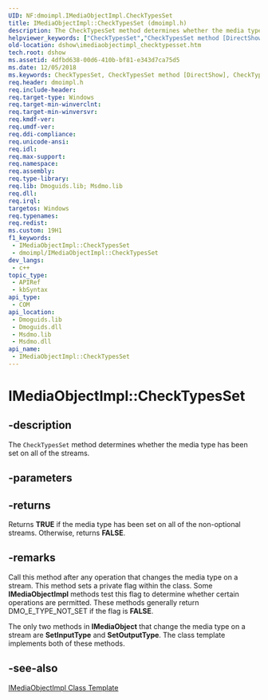 ```yaml
---
UID: NF:dmoimpl.IMediaObjectImpl.CheckTypesSet
title: IMediaObjectImpl::CheckTypesSet (dmoimpl.h)
description: The CheckTypesSet method determines whether the media type has been set on all of the streams.
helpviewer_keywords: ["CheckTypesSet","CheckTypesSet method [DirectShow]","CheckTypesSet method [DirectShow]","IMediaObjectImpl interface","IMediaObjectImpl interface [DirectShow]","CheckTypesSet method","IMediaObjectImpl.CheckTypesSet","IMediaObjectImpl::CheckTypesSet","IMediaObjectImplCheckTypesSet","dmoimpl/IMediaObjectImpl::CheckTypesSet","dshow.imediaobjectimpl_checktypesset"]
old-location: dshow\imediaobjectimpl_checktypesset.htm
tech.root: dshow
ms.assetid: 4dfbd638-00d6-410b-bf81-e343d7ca75d5
ms.date: 12/05/2018
ms.keywords: CheckTypesSet, CheckTypesSet method [DirectShow], CheckTypesSet method [DirectShow],IMediaObjectImpl interface, IMediaObjectImpl interface [DirectShow],CheckTypesSet method, IMediaObjectImpl.CheckTypesSet, IMediaObjectImpl::CheckTypesSet, IMediaObjectImplCheckTypesSet, dmoimpl/IMediaObjectImpl::CheckTypesSet, dshow.imediaobjectimpl_checktypesset
req.header: dmoimpl.h
req.include-header: 
req.target-type: Windows
req.target-min-winverclnt: 
req.target-min-winversvr: 
req.kmdf-ver: 
req.umdf-ver: 
req.ddi-compliance: 
req.unicode-ansi: 
req.idl: 
req.max-support: 
req.namespace: 
req.assembly: 
req.type-library: 
req.lib: Dmoguids.lib; Msdmo.lib
req.dll: 
req.irql: 
targetos: Windows
req.typenames: 
req.redist: 
ms.custom: 19H1
f1_keywords:
 - IMediaObjectImpl::CheckTypesSet
 - dmoimpl/IMediaObjectImpl::CheckTypesSet
dev_langs:
 - c++
topic_type:
 - APIRef
 - kbSyntax
api_type:
 - COM
api_location:
 - Dmoguids.lib
 - Dmoguids.dll
 - Msdmo.lib
 - Msdmo.dll
api_name:
 - IMediaObjectImpl::CheckTypesSet
---
```


# IMediaObjectImpl::CheckTypesSet


## -description

The <code>CheckTypesSet</code> method determines whether the media type has been set on all of the streams.

## -parameters

## -returns

Returns <b>TRUE</b> if the media type has been set on all of the non-optional streams. Otherwise, returns <b>FALSE</b>.

## -remarks

Call this method after any operation that changes the media type on a stream. This method sets a private flag within the class. Some <b>IMediaObjectImpl</b> methods test this flag to determine whether certain operations are permitted. These methods generally return DMO_E_TYPE_NOT_SET if the flag is <b>FALSE</b>.

The only two methods in <b>IMediaObject</b> that change the media type on a stream are <b>SetInputType</b> and <b>SetOutputType</b>. The class template implements both of these methods.

## -see-also

<a href="/windows/desktop/DirectShow/imediaobjectimpl-class-template">IMediaObjectImpl Class Template</a>

